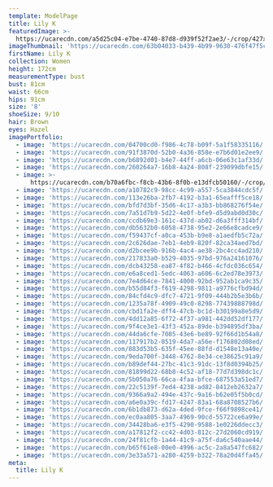 ```yaml
---
template: ModelPage
title: Lily K
featuredImage: >-
  https://ucarecdn.com/a5d25c04-e7be-4740-87d8-d939f52f2ae3/-/crop/427x253/0,74/-/preview/
imageThumbnail: 'https://ucarecdn.com/63b04033-b439-4b99-9630-476f47f5c54d/'
firstName: Lily K
collection: Women
height: 172cm
measurementType: bust
bust: 81cm
waist: 66cm
hips: 91cm
size: '8'
shoeSize: 9/10
hair: Brown
eyes: Hazel
imagePortfolio:
  - image: 'https://ucarecdn.com/04700cd0-f986-4c78-b09f-5a1f58335116/'
  - image: 'https://ucarecdn.com/91f3870d-52b0-4a36-858e-e7b6d01e2ee9/'
  - image: 'https://ucarecdn.com/b6892d01-b4e7-44ff-a6cb-06e63c1af33d/'
  - image: 'https://ucarecdn.com/260264a7-16b8-4a24-808f-239099dbfe15/'
  - image: >-
      https://ucarecdn.com/b70a6fbc-f8cb-43b6-8f0b-e13dfcb50160/-/crop/521x616/0,18/-/preview/
  - image: 'https://ucarecdn.com/a10782c9-98cc-4c99-a557-5ca3844cdc5f/'
  - image: 'https://ucarecdn.com/113e26ba-2fb7-4192-b3a1-65eafff5ce18/'
  - image: 'https://ucarecdn.com/bfd7d3bf-35d6-4c17-a3b3-bb868276f54e/'
  - image: 'https://ucarecdn.com/7a51d7b9-5d22-4e0f-bfe9-d5d9abd0d30c/'
  - image: 'https://ucarecdn.com/ccdb69e3-161c-437d-ab02-d6a3fff314bf/'
  - image: 'https://ucarecdn.com/db5632b0-6058-4738-95e2-2e66e8cadce9/'
  - image: 'https://ucarecdn.com/f59437cf-a0ca-453b-b9e8-a1aedfb5c72a/'
  - image: 'https://ucarecdn.com/2c626dae-7eb1-4eb9-820f-82ca34aed7bd/'
  - image: 'https://ucarecdn.com/d2bcee9b-916b-4ac4-ae38-2bc4cc4ad210/'
  - image: 'https://ucarecdn.com/217833a0-b529-4035-97bd-976a24161076/'
  - image: 'https://ucarecdn.com/dcb43258-ea87-4f82-b466-4cfdc036c654/'
  - image: 'https://ucarecdn.com/e6a8ced1-5edc-4063-a606-6c2ed78e3973/'
  - image: 'https://ucarecdn.com/7e4d64ce-7841-4000-92bd-952ab1ca9c35/'
  - image: 'https://ucarecdn.com/b55d84f3-f619-4298-9811-a9776cfbd94d/'
  - image: 'https://ucarecdn.com/84cfd4c9-dfc7-4721-9f09-444b2b5e3b6b/'
  - image: 'https://ucarecdn.com/1235a78f-4909-49c0-8298-77439888798d/'
  - image: 'https://ucarecdn.com/cbd1fa2e-dff4-47cb-bc1d-b30199a8e5d9/'
  - image: 'https://ucarecdn.com/4dd12a85-6f72-4f37-a981-442dd52df177/'
  - image: 'https://ucarecdn.com/9f4ce3e1-43f3-452a-89de-b394895df3ba/'
  - image: 'https://ucarecdn.com/44da6cfe-7085-43e6-be89-92f66d1b54a8/'
  - image: 'https://ucarecdn.com/117917b2-0519-4da7-a56e-f176802d08ed/'
  - image: 'https://ucarecdn.com/883d53b5-635f-45ee-88fd-d1548e13a40e/'
  - image: 'https://ucarecdn.com/9eda700f-3448-4762-8e34-ce38625c91a9/'
  - image: 'https://ucarecdn.com/b89def44-27bc-41c3-91dc-13f8d0394b25/'
  - image: 'https://ucarecdn.com/81899d22-68b8-4c52-af18-77d7d398dc1c/'
  - image: 'https://ucarecdn.com/5b050a76-66ca-4faa-bfce-687553a51ed7/'
  - image: 'https://ucarecdn.com/22c5139f-7ed4-4238-ad82-8412eb2632a7/'
  - image: 'https://ucarecdn.com/9366a9a2-494e-437c-9a16-b62e05f5b0cd/'
  - image: 'https://ucarecdn.com/a6e0a39c-fd17-4247-83a1-68a8708527b6/'
  - image: 'https://ucarecdn.com/6b1db873-d62a-4ded-9fce-f66f9898ce41/'
  - image: 'https://ucarecdn.com/ec0aa805-3aa7-4969-90cd-55722ce6a99e/'
  - image: 'https://ucarecdn.com/34428ba6-e3f5-4290-9588-1e0226ddecc3/'
  - image: 'https://ucarecdn.com/a17812f2-cc42-4d03-812c-27d2060cd919/'
  - image: 'https://ucarecdn.com/24f81cfb-1a44-41c9-a75f-da6c540aae44/'
  - image: 'https://ucarecdn.com/b65f61e8-00e0-4996-ac5c-2a8a547fc682/'
  - image: 'https://ucarecdn.com/3e33a571-a280-4259-b322-78a20d4ffa45/'
meta:
  title: Lily K
---
```


